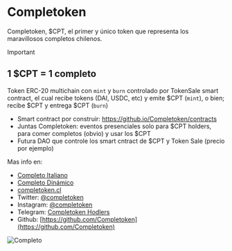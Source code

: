 # Completoken

Completoken, $CPT, el primer y único token que representa los maravillosos completos chilenos.

> [!IMPORTANT]
> ## 1 $CPT = 1 completo

Token ERC-20 multichain con `mint` y `burn` controlado por TokenSale smart contract, 
el cual recibe tokens (DAI, USDC, etc) y emite $CPT (`mint`), o bien; recibe $CPT y entrega $CPT (`burn`)

- Smart contract por construir: https://github.io/Completoken/contracts
- Juntas Completoken: eventos presenciales solo para $CPT holders, para comer completos (obvio) y usar los $CPT
- Futura DAO que controle los smart cntract de $CPT y Token Sale (precio por ejemplo) 

Mas info en:
- [Completo Italiano](mailto:italiano@completoken.cl)
- [Completo Dinámico](mailto:dinamico@completoken.cl)
- [completoken.cl](https://completoken.cl)
- Twitter: [@completoken](https://x.com/completoken)
- Instagram: [@completoken](https://www.instagram.com/completoken/)
- Telegram: [Completoken Hodlers](https://t.me/+3SvKH5g2j0cyMDQx)
- Github: [https://github.com/Completoken](https://github.com/Completoken)

![Completo](https://wcook.cl/cdn/shop/files/pack-hot-dog-wecook-1-34071833116972_01e9479d-d0f5-452c-85a4-340a6311359b.png?v=1701804687)

